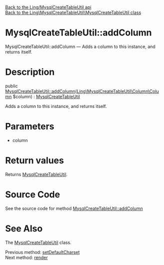 [Back to the Ling/MysqlCreateTableUtil api](https://github.com/lingtalfi/MysqlCreateTableUtil/blob/master/doc/api/Ling/MysqlCreateTableUtil.md)<br>
[Back to the Ling\MysqlCreateTableUtil\MysqlCreateTableUtil class](https://github.com/lingtalfi/MysqlCreateTableUtil/blob/master/doc/api/Ling/MysqlCreateTableUtil/MysqlCreateTableUtil.md)


MysqlCreateTableUtil::addColumn
================



MysqlCreateTableUtil::addColumn — Adds a column to this instance, and returns itself.




Description
================


public [MysqlCreateTableUtil::addColumn](https://github.com/lingtalfi/MysqlCreateTableUtil/blob/master/doc/api/Ling/MysqlCreateTableUtil/MysqlCreateTableUtil/addColumn.md)([Ling\MysqlCreateTableUtil\Column\Column](https://github.com/lingtalfi/MysqlCreateTableUtil/blob/master/doc/api/Ling/MysqlCreateTableUtil/Column/Column.md) $column) : [MysqlCreateTableUtil](https://github.com/lingtalfi/MysqlCreateTableUtil/blob/master/doc/api/Ling/MysqlCreateTableUtil/MysqlCreateTableUtil.md)




Adds a column to this instance, and returns itself.




Parameters
================


- column

    


Return values
================

Returns [MysqlCreateTableUtil](https://github.com/lingtalfi/MysqlCreateTableUtil/blob/master/doc/api/Ling/MysqlCreateTableUtil/MysqlCreateTableUtil.md).








Source Code
===========
See the source code for method [MysqlCreateTableUtil::addColumn](https://github.com/lingtalfi/MysqlCreateTableUtil/blob/master/MysqlCreateTableUtil.php#L123-L127)


See Also
================

The [MysqlCreateTableUtil](https://github.com/lingtalfi/MysqlCreateTableUtil/blob/master/doc/api/Ling/MysqlCreateTableUtil/MysqlCreateTableUtil.md) class.

Previous method: [setDefaultCharset](https://github.com/lingtalfi/MysqlCreateTableUtil/blob/master/doc/api/Ling/MysqlCreateTableUtil/MysqlCreateTableUtil/setDefaultCharset.md)<br>Next method: [render](https://github.com/lingtalfi/MysqlCreateTableUtil/blob/master/doc/api/Ling/MysqlCreateTableUtil/MysqlCreateTableUtil/render.md)<br>

